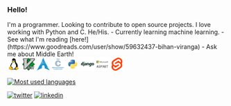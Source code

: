<h3>Hello!</h3>
I'm a programmer. Looking to contribute to open source projects. I love working with Python and C. He/His.
- Currently learning machine learning.
- See what I'm reading [here!](https://www.goodreads.com/user/show/59632437-bihan-viranga)
- Ask me about Middle Earth!
<br>
<a href="https://github.com/topics/linux"><img height="30" src="https://raw.githubusercontent.com/github/explore/80688e429a7d4ef2fca1e82350fe8e3517d3494d/topics/linux/linux.png"></a>
<a href="https://github.com/topics/vim"><img height="30" src="https://raw.githubusercontent.com/github/explore/80688e429a7d4ef2fca1e82350fe8e3517d3494d/topics/vim/vim.png"></a>
<a href="https://github.com/topics/archlinux"><img height="30" src="https://raw.githubusercontent.com/github/explore/7b8474be525e3f210d3c8d60a32beca4bfc2895b/topics/archlinux/archlinux.png"></a>
<a href="https://github.com/topics/c"><img height="30" src="https://raw.githubusercontent.com/github/explore/80688e429a7d4ef2fca1e82350fe8e3517d3494d/topics/c/c.png"></a>
<a href="https://github.com/topics/python"><img height="30" src="https://raw.githubusercontent.com/github/explore/80688e429a7d4ef2fca1e82350fe8e3517d3494d/topics/python/python.png"></a>
<a href="https://github.com/topics/django"><img height="30" src="https://raw.githubusercontent.com/github/explore/5c058a388828bb5fde0bcafd4bc867b5bb3f26f3/topics/django/django.png"></a>
<a href="https://github.com/topics/aspnet"><img height="30" src="https://raw.githubusercontent.com/github/explore/80688e429a7d4ef2fca1e82350fe8e3517d3494d/topics/aspnet/aspnet.png"></a>
<a href="https://github.com/topics/svelte"><img height="30" src="https://raw.githubusercontent.com/github/explore/42198dc9113595ddd22cc12771bb719c8cf08b67/topics/svelte/svelte.png"></a>

<!--
[![Bihan's github stats](https://github-readme-stats.vercel.app/api?username=bihanviranga&hide=stars,contribs&count_private=true&show_icons=true&title_color=000&icon_color=000&hide_title=true)](https://github.com/anuraghazra/github-readme-stats)
-->


[![Most used languages](https://github-readme-stats.vercel.app/api/top-langs/?username=bihanviranga&layout=compact&hide_title=true&title_color=000)](https://github.com/anuraghazra/github-readme-stats)

[![twitter](https://img.shields.io/badge/-Twitter-313131?style=flat-square&labelColor=313131&logo=twitter&logoColor=white&color=313131)](https://twitter.com/bviranga)
[![linkedin](https://img.shields.io/badge/-LinkedIn-313131?style=flat-square&labelColor=313131&logo=LinkedIn&logoColor=white&color=313131)](https://www.linkedin.com/in/bihanviranga)
